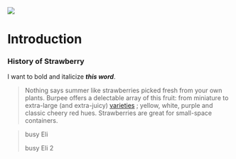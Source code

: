 <a href="https://www.juncture-digital.org"><img src="https://juncture-digital.github.io/juncture/static/images/ve-button.png"></a>

<param ve-config 
title="title"    
source-image="link"   
banner="link" 
height=100
author="author"
layout="vertical">

# Introduction

### History of Strawberry

I want to bold and italicize ***this word***.

>Nothing says summer like strawberries picked fresh from your own plants. Burpee offers a delectable array of this fruit: from miniature to extra-large (and extra-juicy) [varieties](https://www.burpee.com/fruit/strawberry-plants/?srsltid=AfmBOopciupPfO4V6hvE1cPkFtQOPD_c607vXpaBz3el11pdlJRgdlEl)  ; yellow, white, purple and classic cheery red hues. Strawberries are great for small-space containers.

>busy Eli
>
>busy Eli 2

